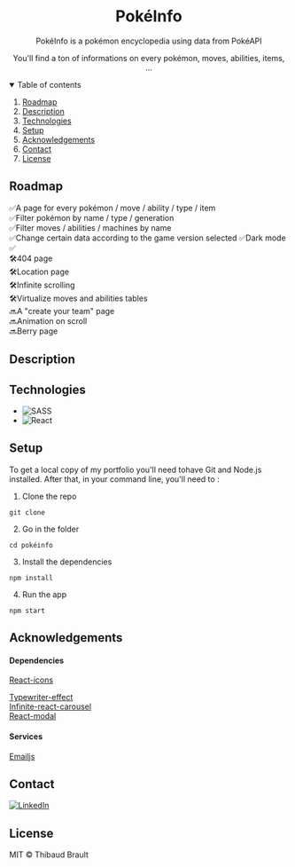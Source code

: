 <h1 align="center">PokéInfo</h1>  
<p align="center">PokéInfo is a pokémon encyclopedia using data from PokéAPI</p>  
<p align="center">You'll find a ton of informations on every pokémon, moves, abilities, items, ...</p>  


<details open="open">  
  <summary>Table of contents</summary>  

   1. [Roadmap](#roadmap)  
   2. [Description](#description)  
   3. [Technologies](#technologies)  
   4. [Setup](#setup)  
   5. [Acknowledgements](#acknowledgements)  
   6. [Contact](#contact)  
   7. [License](#license)  

</details>  

<h2 id="roadmap">Roadmap</h2>  

✅A page for every pokémon / move / ability / type / item  
✅Filter pokémon by name / type / generation  
✅Filter moves / abilities / machines by name  
✅Change certain data according to the game version selected 
✅Dark mode  
✅  
🛠404 page  
🛠Location page  
🛠Infinite scrolling  
🛠Virtualize moves and abilities tables  
🔜A "create your team" page  
🔜Animation on scroll  
🔜Berry page  

<h2 id="description">Description</h2>  
  
<h2 id="technologies">Technologies</h2>  

- ![SASS](https://img.shields.io/badge/SASS-hotpink.svg?style=for-the-badge&logo=SASS&logoColor=white)  
- ![React](https://img.shields.io/badge/react-%2320232a.svg?style=for-the-badge&logo=react&logoColor=%2361DAFB)  

<h2 id="setup">Setup</h2>  
To get a local copy of my portfolio you'll need tohave Git and Node.js installed. After that, in your command line, you'll need to :    

1. Clone the repo  
```
git clone  
```
2. Go in the folder  
```
cd pokéinfo
```
3. Install the dependencies  
```
npm install
```
4. Run the app  
```
npm start
```
<h2 id="acknowledgements">Acknowledgements</h2>  

<h4>Dependencies</h4>  
<a href="https://www.npmjs.com/package/react-icons" target="_blank">React-icons</a>  

<a href="https://www.npmjs.com/package/typewriter-effect" target="_blank">Typewriter-effect</a>  
<a href="https://www.npmjs.com/package/infinite-react-carousel" target="_blank">Infinite-react-carousel</a>  
<a href="https://www.npmjs.com/package/react-modal" target="_blank">React-modal</a>  

<h4>Services</h4>  
<a href="https://www.emailjs.com/" target="_blank">Emailjs</a>  
<h2 id="contact">Contact</h2>  

<a href="https://thibaud-brault.com/" target="_blank">![LinkedIn](https://img.shields.io/badge/linkedin-%230077B5.svg?style=for-the-badge&logo=linkedin&logoColor=white)</a>  
<h2 id="license">License</h2>  
MIT © Thibaud Brault
